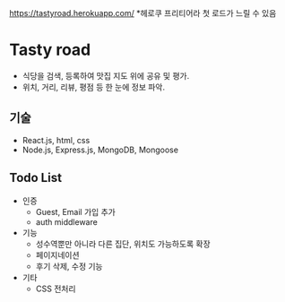 https://tastyroad.herokuapp.com/  *헤로쿠 프리티어라 첫 로드가 느릴 수 있음
# Tasty road

* 식당을 검색, 등록하여 맛집 지도 위에 공유 및 평가.<br>
* 위치, 거리, 리뷰, 평점 등 한 눈에 정보 파악.

## 기술
* React.js, html, css
* Node.js, Express.js, MongoDB, Mongoose

## Todo List
* 인증 
  * Guest, Email 가입 추가
  * auth middleware
* 기능
  * 성수역뿐만 아니라 다른 집단, 위치도 가능하도록 확장
  * 페이지네이션
  * 후기 삭제, 수정 기능
* 기타
  * CSS 전처리
  
  
  
